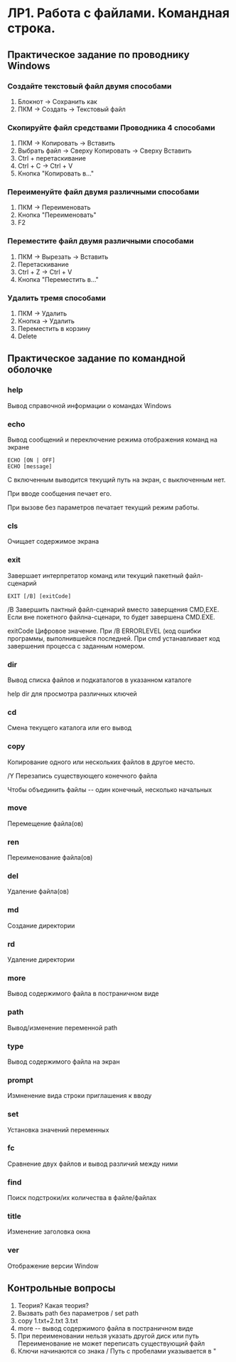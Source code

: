 # ЛР1. Работа с файлами. Командная строка.

## Практическое задание по проводнику Windows

### Создайте текстовый файл двумя способами

1. Блокнот -> Сохранить как
2. ПКМ -> Создать -> Текстовый файл

### Скопируйте файл средствами Проводника 4 способами

1. ПКМ -> Копировать -> Вставить
2. Выбрать файл -> Сверху Копировать -> Сверху Вставить
3. Ctrl + перетаскивание
4. Ctrl + C -> Ctrl + V
5. Кнопка "Копировать в..."

### Переименуйте файл двумя различными способами

1. ПКМ -> Переименовать
2. Кнопка "Переименовать"
3. F2

### Переместите файл двумя различными способами

1. ПКМ -> Вырезать -> Вставить
2. Перетаскивание
3. Ctrl + Z -> Ctrl + V
4. Кнопка "Переместить в..."

### Удалить тремя способами

1. ПКМ -> Удалить
2. Кнопка -> Удалить
3. Переместить в корзину
4. Delete

## Практическое задание по командной оболочке

### help

Вывод справочной информации о командах Windows

### echo

Вывод сообщений и переключение режима отображения команд на экране

```
ECHO [ON | OFF]
ECHO [message]
```

С включенным выводится текущий путь на экран, с выключенным нет.

При вводе сообщения печает его.

При вызове без параметров печатает текущий режим работы.

### cls

Очищает содержимое экрана

### exit

Завершает интерпретатор команд или текущий пакетный файл-сценарий

```
EXIT [/B] [exitCode]
```

/B Завершить пактный файл-сценарий вместо заверщения CMD,EXE.
   Если вне покетного файлна-сценари, то будет завершена CMD.EXE.

exitCode Цифровое значение. При /B ERRORLEVEL (код ошибки программы,
         выполнившейся последней. При cmd устанавливает код завершения
         процесса с заданным номером.

### dir

Вывод списка файлов и подкаталогов в указанном каталоге

help dir для просмотра различных ключей

### cd

Смена текущего каталога или его вывод

### copy

Копирование одного или нескольких файлов в другое место.

/Y Перезапись существующего конечного файла

Чтобы объединить файлы -- один конечный, несколько начальных

### move

Перемещение файла(ов)

### ren

Переименование файла(ов)

### del

Удаление файла(ов)

### md

Создание директории

### rd

Удаление директории

### more

Вывод содержимого файла в постраничном виде

### path

Вывод/изменение переменной path

### type

Вывод содержимого файла на экран

### prompt

Измненение вида строки приглашения к вводу

### set

Установка значений переменных

### fc

Сравнение двух файлов и вывод различий между ними

### find

Поиск подстроки/их количества в файле/файлах

### title

Изменение заголовка окна

### ver

Отображение версии Window

## Контрольные вопросы

1. Теория? Какая теория?
2. Вызвать path без параметров / set path
3. copy 1.txt+2.txt 3.txt
4. more -- вывод содержимого файла в постраничном виде
5. При переименовании нельзя указать другой диск или путь
   Переименование не может переписать существующий файл
6. Ключи начинаются со знака /
   Путь с пробелами указывается в "
